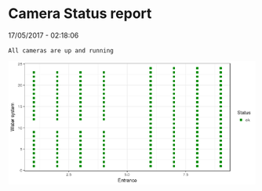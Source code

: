 Camera Status report
================
17/05/2017 - 02:18:06

    All cameras are up and running

![](camreport_files/figure-markdown_github/unnamed-chunk-2-1.png)
